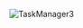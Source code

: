 ![TaskManager3](https://user-images.githubusercontent.com/68108302/103425397-53b6dc00-4bc7-11eb-9489-a9de00a6600d.png)
